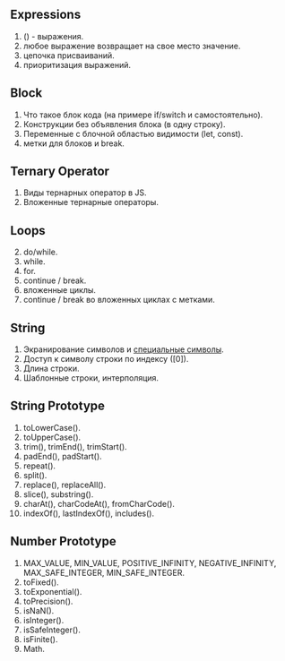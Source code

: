 ## Expressions
1. () - выражения.
2. любое выражение возвращает на свое место значение.
3. цепочка присваиваний.
4. приоритизация выражений.

## Block

1. Что такое блок кода (на примере if/switch  и самостоятельно).
2. Конструкции без объявления блока (в одну строку).
3. Переменные с блочной областью видимости (let, const).
4. метки для блоков и break.

## Ternary Operator

1. Виды тернарных оператор в JS.
2. Вложенные тернарные операторы.

## Loops

2. do/while.
3. while.
4. for.
5. continue / break.
6. вложенные циклы.
7. continue / break во вложенных циклах с метками.

## String

1. Экранирование символов и [специальные символы](https://learn.javascript.ru/string#spetssimvoly).
2. Доступ к символу строки по индексу ([0]).
3. Длина строки.
4. Шаблонные строки, интерполяция.

## String Prototype

1. toLowerCase().
2. toUpperCase().
3. trim(), trimEnd(), trimStart().
4. padEnd(), padStart().
5. repeat().
6. split().
7. replace(), replaceAll().
8. slice(), substring().
9. charAt(), charCodeAt(), fromCharCode().
10. indexOf(), lastIndexOf(), includes().

## Number Prototype

1. MAX_VALUE, MIN_VALUE, POSITIVE_INFINITY, NEGATIVE_INFINITY, MAX_SAFE_INTEGER, MIN_SAFE_INTEGER.
2. toFixed().
3. toExponential().
4. toPrecision().
5. isNaN().
6. isInteger().
7. isSafeInteger().
8. isFinite().
9. Math.
